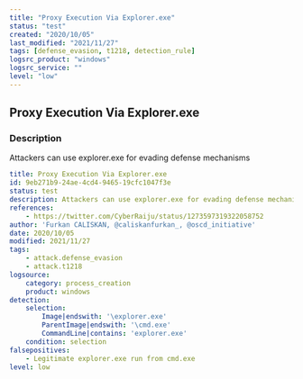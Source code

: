 ```yaml
---
title: "Proxy Execution Via Explorer.exe"
status: "test"
created: "2020/10/05"
last_modified: "2021/11/27"
tags: [defense_evasion, t1218, detection_rule]
logsrc_product: "windows"
logsrc_service: ""
level: "low"
---
```


## Proxy Execution Via Explorer.exe

### Description

Attackers can use explorer.exe for evading defense mechanisms

```yml
title: Proxy Execution Via Explorer.exe
id: 9eb271b9-24ae-4cd4-9465-19cfc1047f3e
status: test
description: Attackers can use explorer.exe for evading defense mechanisms
references:
    - https://twitter.com/CyberRaiju/status/1273597319322058752
author: 'Furkan CALISKAN, @caliskanfurkan_, @oscd_initiative'
date: 2020/10/05
modified: 2021/11/27
tags:
    - attack.defense_evasion
    - attack.t1218
logsource:
    category: process_creation
    product: windows
detection:
    selection:
        Image|endswith: '\explorer.exe'
        ParentImage|endswith: '\cmd.exe'
        CommandLine|contains: 'explorer.exe'
    condition: selection
falsepositives:
    - Legitimate explorer.exe run from cmd.exe
level: low

```
